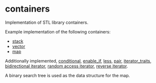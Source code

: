 # containers
Implementation of STL library containers.

Example implementation of the following containers:
- [stack](https://en.cppreference.com/w/cpp/container/stack)
- [vector](https://en.cppreference.com/w/cpp/container/vector)
- [map](https://en.cppreference.com/w/cpp/container/map)

Additionally implemented, [conditional](https://en.cppreference.com/w/cpp/types/conditional), 
[enable_if](https://en.cppreference.com/w/cpp/types/enable_if), [less](https://en.cppreference.com/w/cpp/utility/functional/less), 
[pair](https://en.cppreference.com/w/cpp/utility/pair), 
[iterator_traits](https://en.cppreference.com/w/cpp/iterator/iterator_traits), 
[bidirectional iterator](https://en.cppreference.com/w/cpp/named_req/BidirectionalIterator), 
[random access iterator](https://en.cppreference.com/w/cpp/named_req/RandomAccessIterator),
[reverse iterator](https://en.cppreference.com/w/cpp/iterator/reverse_iterator).

A binary search tree is used as the data structure for the map.
